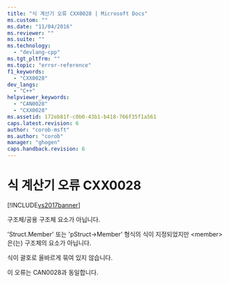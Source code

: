 ```yaml
---
title: "식 계산기 오류 CXX0028 | Microsoft Docs"
ms.custom: ""
ms.date: "11/04/2016"
ms.reviewer: ""
ms.suite: ""
ms.technology: 
  - "devlang-cpp"
ms.tgt_pltfrm: ""
ms.topic: "error-reference"
f1_keywords: 
  - "CXX0028"
dev_langs: 
  - "C++"
helpviewer_keywords: 
  - "CAN0028"
  - "CXX0028"
ms.assetid: 172eb81f-c0b0-43b1-b418-766f35f1a561
caps.latest.revision: 6
author: "corob-msft"
ms.author: "corob"
manager: "ghogen"
caps.handback.revision: 6
---
```

# 식 계산기 오류 CXX0028
[!INCLUDE[vs2017banner](../../assembler/inline/includes/vs2017banner.md)]

구조체\/공용 구조체 요소가 아닙니다.  
  
 'Struct.Member' 또는 'pStruct\-\>Member' 형식의 식이 지정되었지만 \<member\>은\(는\) 구조체의 요소가 아닙니다.  
  
 식이 괄호로 올바르게 묶여 있지 않습니다.  
  
 이 오류는 CAN0028과 동일합니다.